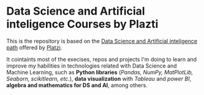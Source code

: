 # Data Science and Artificial inteligence Courses by Plazti
This is the repository is based on the  [Data Science and Artificial inteligence path](https://platzi.com/datos/)  offered by [Platzi](https://platzi.com/home).

It cointaints most of the execises, repos and projects I'm doing to learn and improve my habilities in technologies related with Data Science and Machine Learning, such as **Python libraries** (*Pandas, NumPy, MatPlotLib, Seaborn, scikitlearn, etc.*), **data visualization** with *Tableau* and *power BI*, **algebra and mathematics for DS and AI**, among others.
